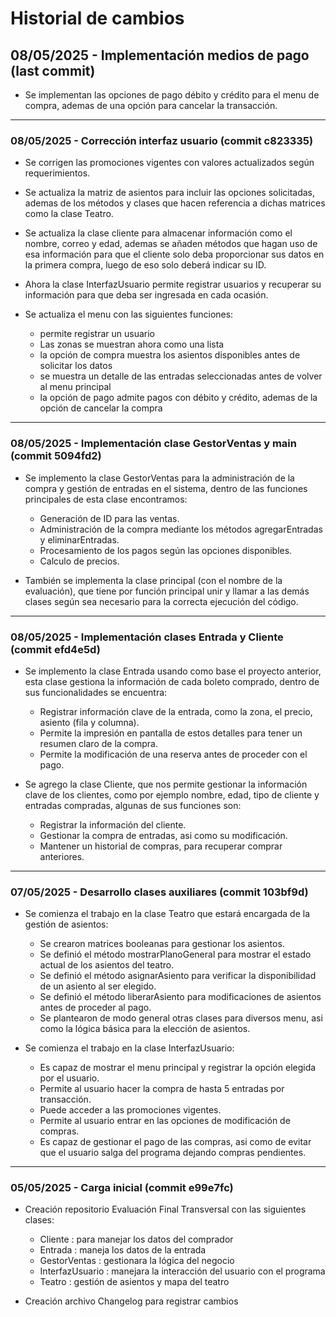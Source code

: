# Historial de cambios

## 08/05/2025 - Implementación medios de pago (last commit)
- Se implementan las opciones de pago débito y crédito para el menu de compra, ademas de una opción para
    cancelar la transacción.

---

### 08/05/2025 - Corrección interfaz usuario (commit c823335)
- Se corrigen las promociones vigentes con valores actualizados según requerimientos.

- Se actualiza la matriz de asientos para incluir las opciones solicitadas, ademas de los métodos y clases
    que hacen referencia a dichas matrices como la clase Teatro.

- Se actualiza la clase cliente para almacenar información  como el nombre, correo y edad, ademas se añaden 
    métodos que hagan uso de esa información para que el cliente solo deba proporcionar sus datos en la primera compra, luego de eso solo deberá indicar su ID.

- Ahora la clase InterfazUsuario permite registrar usuarios y recuperar su información para que deba ser ingresada
    en cada ocasión.

- Se actualiza el menu con las siguientes funciones:
    - permite registrar un usuario
    - Las zonas se muestran ahora como una lista
    - la opción de compra muestra los asientos disponibles antes de solicitar los datos
    - se muestra un detalle de las entradas seleccionadas antes de volver al menu principal
    - la opción de pago admite pagos con débito y crédito, ademas de la opción de cancelar la compra
    
---

### 08/05/2025 - Implementación clase GestorVentas y main (commit 5094fd2)
- Se implemento la clase GestorVentas para la administración de la compra y gestión de entradas en el sistema,
    dentro de las funciones principales de esta clase encontramos:
    - Generación de ID para las ventas.
    - Administración de la compra mediante los métodos agregarEntradas y eliminarEntradas.
    - Procesamiento de los pagos según las opciones disponibles.
    - Calculo de precios.

- También se implementa la clase principal (con el nombre de la evaluación), que tiene por función principal unir
    y llamar a las demás clases según sea necesario para la correcta ejecución del código.

---

### 08/05/2025 - Implementación clases Entrada y Cliente (commit efd4e5d)
- Se implemento la clase Entrada usando como base el proyecto anterior, esta clase gestiona la información
    de cada boleto comprado, dentro de sus funcionalidades se encuentra:
    - Registrar información clave de la entrada, como la zona, el precio, asiento (fila y columna).
    - Permite la impresión en pantalla de estos detalles para tener un resumen claro de la compra.
    - Permite la modificación de una reserva antes de proceder con el pago.

- Se agrego la clase Cliente, que nos permite gestionar la información clave de los clientes, como por ejemplo
    nombre, edad, tipo de cliente y entradas compradas, algunas de sus funciones son:
    - Registrar la información del cliente.
    - Gestionar la compra de entradas, asi como su modificación.
    - Mantener un historial de compras, para recuperar comprar anteriores.

---

### 07/05/2025 - Desarrollo clases auxiliares (commit 103bf9d)
- Se comienza el trabajo en la clase Teatro que estará encargada de la gestión de asientos:
    - Se crearon matrices booleanas para gestionar los asientos.
    - Se definió el método mostrarPlanoGeneral para mostrar el estado actual de los asientos del teatro.
    - Se definió el método asignarAsiento para verificar la disponibilidad de un asiento al ser elegido.
    - Se definió el método liberarAsiento para modificaciones de asientos antes de proceder al pago.
    - Se plantearon de modo general otras clases para diversos menu, asi como la lógica básica para la elección
        de asientos.

- Se comienza el trabajo en la clase InterfazUsuario: 
    - Es capaz de mostrar el menu principal y registrar la opción elegida por el usuario.
    - Permite al usuario hacer la compra de hasta 5 entradas por transacción.
    - Puede acceder a las promociones vigentes.
    - Permite al usuario entrar en las opciones de modificación de compras.
    - Es capaz de gestionar el pago de las compras, asi como de evitar que el usuario salga del programa
        dejando compras pendientes.

---

### 05/05/2025 - Carga inicial (commit e99e7fc)
- Creación repositorio Evaluación Final Transversal con las siguientes clases:
    - Cliente           : para manejar los datos del comprador
    - Entrada           : maneja los datos de la entrada
    - GestorVentas      : gestionara la lógica del negocio
    - InterfazUsuario   : manejara la interacción del usuario con el programa
    - Teatro            : gestión de asientos y mapa del teatro

- Creación archivo Changelog para registrar cambios